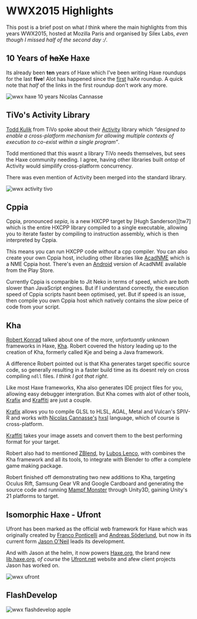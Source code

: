 [_template]: ../templates/roundup.html
[date]: / "2015-05-31 09:15:00"
[modified]: / "2015-06-06 09:15:00"
[published]: / "2015-06-06 09:15:00"
[“”]: a ""
# WWX2015 Highlights

This post is a brief post on what _I_ think where the main highlights from this
years WWX2015, hosted at Mozilla Paris and organised by Silex Labs, _even 
though I missed half of the second day :/_.

## 10 Years of ~~haXe~~ Haxe

Its already been **ten** years of Haxe which I've been writing Haxe roundups for
the last **five**! Alot has happened since the [first][l10] haXe roundup. A quick
note that _half_ of the links in the first roundup don't work any more.

![wwx haxe 10 years Nicolas Cannasse](/img/wwx/2015/10years.jpg "10 Years of Haxe")

## TiVo's Activity Library

[Todd Kulik][tw6] from TiVo spoke about their [Activity][l11] library which _“designed
to enable a cross-platform mechanism for allowing multiple contexts of execution 
to co-exist within a single program”_.

Todd mentioned that this wasnt a library TiVo needs themselves, but sees the Haxe
community needing. I agree, having other libraries built _ontop_ of Activity would
simpilify cross-platform concurrency.

There was even mention of Activity been merged into the standard library.

![wwx activity tivo](/img/wwx/2015/activity.jpg "TiVo's Activity HaxeLib")

## Cppia

Cppia, pronounced _sepia_, is a new HXCPP target by [Hugh Sanderson][tw7] which is
the entire HXCPP library compiled to a single executable, allowing you to iterate 
faster by compiling to instruction assembly, which is then interpreted by Cppia.

This means you can run HXCPP code _without_ a cpp compiler. You can also create your
own Cppia host, including other libraries like [AcadNME][l13] which is a NME Cppia
host. There's even an [Android][l14] version of AcadNME available from the Play Store.

Currently Cppia is comparible to Jit Neko in terms of speed, which are both slower
than JavaScript engines. But if I understand correctly, the execution speed of 
Cppia scripts hasnt been optimised, yet. But if speed is an issue, then compile
you own Cppia host which natively contains the _slow_ peice of code from your
script.

## Kha

[Robert Konrad][tw1] talked about one of the more, _unfortuantly_ unknown frameworks in Haxe,
[Kha][l1]. Robert covered the history leading up to the creation of Kha, formerly
called Kje and being a Java framework.

A difference Robert pointed out is that Kha generates target specific source code,
so generally resulting in a faster build time as its doesnt rely on cross compiling `ndll`
files. _I think I got that right_.

Like most Haxe frameworks, Kha also generates IDE project files for you, allowing
easy debugger intergration. But Kha comes with alot of other tools, [Krafix][l2] 
and [Kraffiti][l4] are just a couple.

[Krafix][l2] allows you to compile GLSL to HLSL, AGAL, Metal and Vulcan's SPIV-R 
and works with [Nicolas Cannasse's][tw2] [hxsl][l3] language, which of course is
cross-platform.

[Kraffiti][l4] takes your image assets and convert them to the best performing
format for your target.

Robert also had to mentioned [ZBlend][l5], by [Lubos Lenco][tw3], with combines
the Kha framework and all its tools, to integrate with Blender to offer a
complete game making package.

Robert finished off demonstrating two new additions to Kha, targeting Oculus Rift,
Samsung Gear VR and Google Cardboard and generating the source code and 
running [Mampf Monster][l6] through Unity3D, gaining Unity's 21 platforms
to target.

## Isomorphic Haxe - Ufront

Ufront has been marked as the official web framework for Haxe which was originally
created by [Franco Ponticelli][tw4] and [Andreas Söderlund][g+1], but now in its
current form [Jason O'Neil][tw5] leads its development.

And with Jason at the helm, it now powers [Haxe.org][l7], the brand new [lib.haxe.org][l8],
_of course_ the [Ufront.net][l9] website and afew client projects Jason has worked on.

![wwx ufront](/img/wwx/2015/ufront.jpg "Ufront Reborn!")

## FlashDevelop

![wwx flashdevelop apple](/img/wwx/2015/flashdevelop1.jpg "“Flash this is your death!”")

[g+1]: https://plus.google.com/u/0/+AndreasSöderlund/about "@AndreasSöderlund"

[tw6]: https://twitter.com/kulick "@kulick"
[tw5]: https://twitter.com/jasonaoneil "@jasonaoneil"
[tw4]: https://twitter.com/fponticelli "@fponticelli"
[tw3]: https://twitter.com/luboslenco "@luboslenco"
[tw2]: https://twitter.com/ncannasse "@ncannasse"
[tw1]: https://twitter.com/robdangerous "@robdangerous"

[l14]: https://play.google.com/store/apps/details?id=com.acadnme.launcher "Acadnme on Google's Play Store"
[l13]: https://github.com/nmehost/acadnme "Acadnme on GitHub"
[l12]: http://lib.haxe.org/p/activity/ "Activity on HaxeLib"
[l11]: https://github.com/TiVo/activity "Activity on GitHub"
[l10]: http://blog.skialbainn.com/post/789304941/haxe-roundup "The First Haxe Roundup"
[l9]: http://ufront.net "The client-server web framework for Haxe"
[l8]: http://lib.haxe.org "HaxeLib - The Haxe Package Manager"
[l7]: http://haxe.org "Haxe - The Cross-Platform ToolKit"
[l6]: https://github.com/KTXSoftware/MampfMonster "MampfMonster on GitHub"
[l5]: http://zblend.org/docs/ "ZBlend | Kha + Blender == ZBlend"
[l4]: https://github.com/KTXSoftware/kraffiti "Kraffiti on GitHub"
[l3]: https://github.com/ncannasse/hxsl "hxsl on GitHub"
[l2]: https://github.com/KTXSoftware/krafix "Krafix on GitHub"
[l1]: http://kha.technology "The Kha Framework"